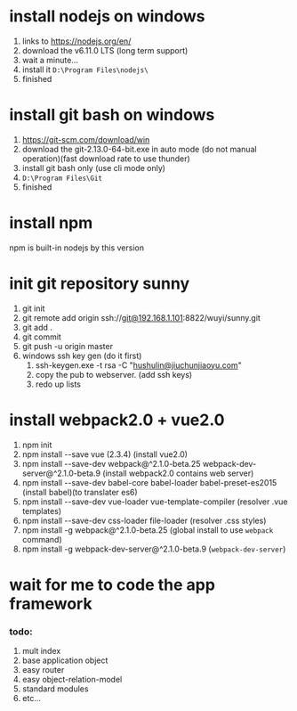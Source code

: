 # install nodejs on windows
1. links to https://nodejs.org/en/
2. download the v6.11.0 LTS (long term support)
3. wait a minute...
4. install it `D:\Program Files\nodejs\`
5. finished
# install git bash on windows
1. https://git-scm.com/download/win
2. download the git-2.13.0-64-bit.exe in auto mode (do not manual operation)(fast download rate to use thunder)
3. install git bash only (use cli mode only)
4. `D:\Program Files\Git`
5. finished
# install npm
npm is built-in nodejs by this version
# init git repository sunny
1. git init
2. git remote add origin ssh://git@192.168.1.101:8822/wuyi/sunny.git
3. git add .
4. git commit
5. git push -u origin master
6. windows ssh key gen (do it first)
	1. ssh-keygen.exe -t rsa -C "hushulin@jiuchunjiaoyu.com"
	2. copy the pub to webserver. (add ssh keys)
	3. redo up lists
# install webpack2.0 + vue2.0
1. npm init
2. npm install --save vue (2.3.4) (install vue2.0)
3. npm install --save-dev webpack@^2.1.0-beta.25 webpack-dev-server@^2.1.0-beta.9 (install webpack2.0 contains web server)
4. npm install --save-dev babel-core babel-loader babel-preset-es2015 (install babel)(to translater es6)
5. npm install --save-dev vue-loader vue-template-compiler (resolver .vue templates)
6. npm install --save-dev css-loader file-loader (resolver .css styles)
7. npm install -g webpack@^2.1.0-beta.25 (global install to use `webpack` command)
8. npm install -g webpack-dev-server@^2.1.0-beta.9 (`webpack-dev-server`)
# wait for me to code the app framework
### todo:
1. mult index
2. base application object
3. easy router
4. easy object-relation-model
5. standard modules
6. etc...